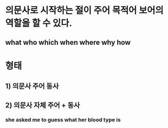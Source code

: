 # 의문사로 시작하는 절이 주어 목적어 보어의 역할을 할 수 있다.
## what who which when where why how 

# 형태
## 1) 의문사 주어 동사
## 2) 의문사 자체 주어 + 동사

### she asked me to guess what her blood type is

### 

